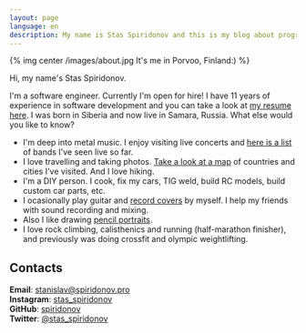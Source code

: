 ```yaml
---
layout: page
language: en
description: My name is Stas Spiridonov and this is my blog about programming, music, books, drawing, hobbies and other interesting things.
---
```


{% img center /images/about.jpg It's me in Porvoo, Finland:) %}

Hi, my name's Stas Spiridonov.

I'm a software engineer. Currently I'm open for hire! I have 11 years of experience in software development and you can take a look at [my resume here](/resume_stanislav_spiridonov.pdf). I was born in Siberia and now live in Samara, Russia. What else would you like to know?

* I'm deep into metal music. I enjoy visiting live concerts and [here is a list](/concerts) of bands I've seen live so far.
* I love travelling and taking photos. [Take a look at a map](https://drive.google.com/open?id=1LANm8dHR8LlrDBA8Onw_2SgB4Vs&usp=sharing) of countries and cities I've visited. And I love hiking.
* I'm a DIY person. I cook, fix my cars, TIG weld, build RC models, build custom car parts, etc.
* I ocasionally play guitar and [record covers](/covers) by myself. I help my friends with sound recording and mixing.
* Also I like drawing [pencil portraits](/drawings).
* I love rock climbing, calisthenics and running (half-marathon finisher), and previously was doing crossfit and olympic weightlifting.

## Contacts

**Email**: [stanislav@spiridonov.pro](mailto:stanislav@spiridonov.pro)  
**Instagram**: [stas_spiridonov](https://www.instagram.com/stas_spiridonov/)  
**GitHub**: [spiridonov](https://github.com/spiridonov)  
**Twitter**: [@stas_spiridonov](https://twitter.com/stas_spiridonov)  
